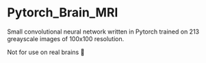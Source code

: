 # Pytorch_Brain_MRI

Small convolutional neural network written in Pytorch trained on 213 greayscale images of 100x100 resolution.

Not for use on real brains 🧠
